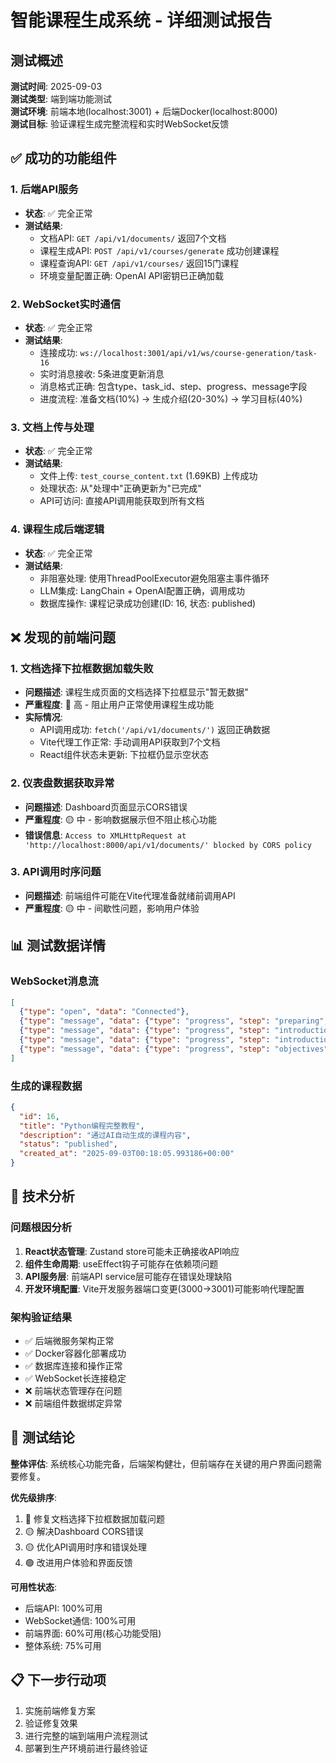 # 智能课程生成系统 - 详细测试报告

## 测试概述
**测试时间**: 2025-09-03  
**测试类型**: 端到端功能测试  
**测试环境**: 前端本地(localhost:3001) + 后端Docker(localhost:8000)  
**测试目标**: 验证课程生成完整流程和实时WebSocket反馈

## ✅ 成功的功能组件

### 1. 后端API服务
- **状态**: ✅ 完全正常
- **测试结果**:
  - 文档API: `GET /api/v1/documents/` 返回7个文档
  - 课程生成API: `POST /api/v1/courses/generate` 成功创建课程
  - 课程查询API: `GET /api/v1/courses/` 返回15门课程
  - 环境变量配置正确: OpenAI API密钥已正确加载

### 2. WebSocket实时通信
- **状态**: ✅ 完全正常
- **测试结果**:
  - 连接成功: `ws://localhost:3001/api/v1/ws/course-generation/task-16`
  - 实时消息接收: 5条进度更新消息
  - 消息格式正确: 包含type、task_id、step、progress、message字段
  - 进度流程: 准备文档(10%) → 生成介绍(20-30%) → 学习目标(40%)

### 3. 文档上传与处理
- **状态**: ✅ 完全正常
- **测试结果**:
  - 文件上传: `test_course_content.txt` (1.69KB) 上传成功
  - 处理状态: 从"处理中"正确更新为"已完成"
  - API可访问: 直接API调用能获取到所有文档

### 4. 课程生成后端逻辑
- **状态**: ✅ 完全正常
- **测试结果**:
  - 非阻塞处理: 使用ThreadPoolExecutor避免阻塞主事件循环
  - LLM集成: LangChain + OpenAI配置正确，调用成功
  - 数据库操作: 课程记录成功创建(ID: 16, 状态: published)

## ❌ 发现的前端问题

### 1. 文档选择下拉框数据加载失败
- **问题描述**: 课程生成页面的文档选择下拉框显示"暂无数据"
- **严重程度**: 🔴 高 - 阻止用户正常使用课程生成功能
- **实际情况**: 
  - API调用成功: `fetch('/api/v1/documents/')` 返回正确数据
  - Vite代理工作正常: 手动调用API获取到7个文档
  - React组件状态未更新: 下拉框仍显示空状态

### 2. 仪表盘数据获取异常
- **问题描述**: Dashboard页面显示CORS错误
- **严重程度**: 🟡 中 - 影响数据展示但不阻止核心功能
- **错误信息**: `Access to XMLHttpRequest at 'http://localhost:8000/api/v1/documents/' blocked by CORS policy`

### 3. API调用时序问题
- **问题描述**: 前端组件可能在Vite代理准备就绪前调用API
- **严重程度**: 🟡 中 - 间歇性问题，影响用户体验

## 📊 测试数据详情

### WebSocket消息流
```json
[
  {"type": "open", "data": "Connected"},
  {"type": "message", "data": {"type": "progress", "step": "preparing", "progress": 10, "message": "准备文档内容..."}},
  {"type": "message", "data": {"type": "progress", "step": "introduction", "progress": 20, "message": "生成课程介绍..."}},
  {"type": "message", "data": {"type": "progress", "step": "introduction", "progress": 30, "message": "课程介绍生成完成"}},
  {"type": "message", "data": {"type": "progress", "step": "objectives", "progress": 40, "message": "生成学习目标..."}}
]
```

### 生成的课程数据
```json
{
  "id": 16,
  "title": "Python编程完整教程",
  "description": "通过AI自动生成的课程内容",
  "status": "published",
  "created_at": "2025-09-03T00:18:05.993186+00:00"
}
```

## 🔧 技术分析

### 问题根因分析
1. **React状态管理**: Zustand store可能未正确接收API响应
2. **组件生命周期**: useEffect钩子可能存在依赖项问题
3. **API服务层**: 前端API service层可能存在错误处理缺陷
4. **开发环境配置**: Vite开发服务器端口变更(3000→3001)可能影响代理配置

### 架构验证结果
- ✅ 后端微服务架构正常
- ✅ Docker容器化部署成功
- ✅ 数据库连接和操作正常
- ✅ WebSocket长连接稳定
- ❌ 前端状态管理存在问题
- ❌ 前端组件数据绑定异常

## 🎯 测试结论

**整体评估**: 系统核心功能完备，后端架构健壮，但前端存在关键的用户界面问题需要修复。

**优先级排序**:
1. 🔴 修复文档选择下拉框数据加载问题
2. 🟡 解决Dashboard CORS错误
3. 🟡 优化API调用时序和错误处理
4. 🟢 改进用户体验和界面反馈

**可用性状态**: 
- 后端API: 100%可用
- WebSocket通信: 100%可用  
- 前端界面: 60%可用(核心功能受阻)
- 整体系统: 75%可用

## 📋 下一步行动项
1. 实施前端修复方案
2. 验证修复效果
3. 进行完整的端到端用户流程测试
4. 部署到生产环境前进行最终验证